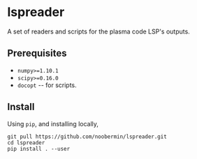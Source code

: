 lspreader
=========

A set of readers and scripts for the plasma code LSP's outputs.

Prerequisites
-------------
* `numpy>=1.10.1`
* `scipy>=0.16.0`
* `docopt` -- for scripts.

Install
-------

Using `pip`, and installing locally,

    git pull https://github.com/noobermin/lspreader.git
    cd lspreader
    pip install . --user
